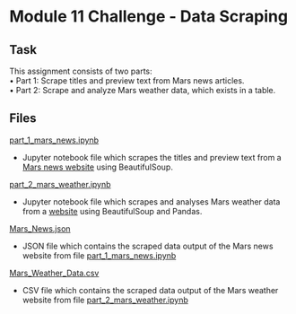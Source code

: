 # Module 11 Challenge - Data Scraping  

## Task  
This assignment consists of two parts:  
•	Part 1: Scrape titles and preview text from Mars news articles.  
•	Part 2: Scrape and analyze Mars weather data, which exists in a table.

## Files
[part_1_mars_news.ipynb](part_1_mars_news.ipynb)  
- Jupyter notebook file which scrapes the titles and preview text from a [Mars news website](https://static.bc-edx.com/data/web/mars_news/index.html) using BeautifulSoup.

[part_2_mars_weather.ipynb](part_2_mars_weather.ipynb)
- Jupyter notebook file which scrapes and analyses Mars weather data from a [website](https://static.bc-edx.com/data/web/mars_facts/temperature.html) using BeautifulSoup and Pandas.

[Mars_News.json](Mars_News.json)  
- JSON file which contains the scraped data output of the Mars news website from file [part_1_mars_news.ipynb](part_1_mars_news.ipynb)

[Mars_Weather_Data.csv](Mars_Weather_Data.csv)
- CSV file which contains the scraped data output of the Mars weather website from file [part_2_mars_weather.ipynb](part_2_mars_weather.ipynb)

